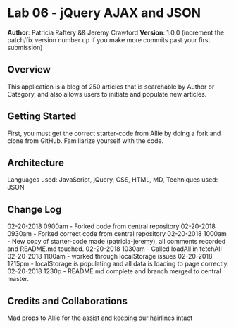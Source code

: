 # Lab 06 - jQuery AJAX and JSON

**Author**: Patricia Raftery && Jeremy Crawford
**Version**: 1.0.0 (increment the patch/fix version number up if you make more commits past your first submission)

## Overview
This application is a blog of 250 articles that is searchable by Author or Category, and also allows users to initiate and populate new articles.

## Getting Started
First, you must get the correct starter-code from Allie by doing a fork and clone from GitHub. Familiarize yourself with the code.

## Architecture
Languages used: JavaScript, jQuery, CSS, HTML, MD, 
Techniques used: JSON

## Change Log
02-20-2018 0900am - Forked code from central repository
02-20-2018 0930am - Forked correct code from central repository
02-20-2018 1000am - New copy of starter-code made (patricia-jeremy), all comments recorded and README.md touched.
02-20-2018 1030am - Called loadAll in fetchAll
02-20-2018 1100am - worked through localStorage issues
02-20-2018 1215pm - localStorage is populating and all data is loading to page correctly.
02-20-2018 1230p - README.md complete and branch merged to central master.


## Credits and Collaborations
Mad props to Allie for the assist and keeping our hairlines intact